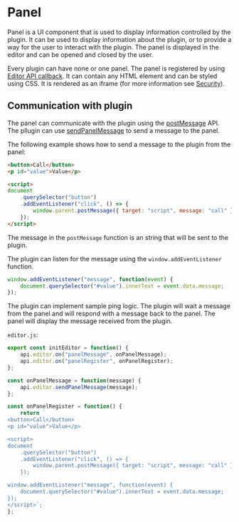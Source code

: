 # Panel

Panel is a UI component that is used to display information controlled by the plugin.
It can be used to display information about the plugin, or to provide a way for the user to interact with the plugin. 
The panel is displayed in the editor and can be opened and closed by the user.

Every plugin can have none or one panel.
The panel is registered by using [Editor API callback](./api#pluginblockrender).
It can contain any HTML element and can be styled using CSS.
It is rendered as an iframe (for more information see [Security](../security)).

## Communication with plugin

The panel can communicate with the plugin using the [postMessage](https://developer.mozilla.org/en-US/docs/Web/API/Window/postMessage) API.
The pllugin can use [sendPanelMessage](./api#sendpanelmessage) to send a message to the panel.

The following example shows how to send a message to the plugin from the panel:

```html
<button>Call</button>
<p id="value">Value</p>

<script>
document
    .querySelector("button")
    .addEventListener("click", () => {
        window.parent.postMessage({ target: "script", message: "call" }, "*");
    });
</script>
```

The message in the `postMessage` function is an string that will be sent to the plugin.

The plugin can listen for the message using the `window.addEventListener` function.

```javascript
window.addEventListener("message", function(event) {
    document.querySelector("#value").innerText = event.data.message;
});
```

The plugin can implement sample ping logic. The plugin will wait a message from the panel and will respond with a message back to the panel.
The panel will display the message received from the plugin.

`editor.js`:
```javascript
export const initEditor = function() {
    api.editor.on("panelMessage", onPanelMessage);
    api.editor.on("panelRegister", onPanelRegister);
};

const onPanelMessage = function(message) {
    api.editor.sendPanelMessage(message);
};

const onPanelRegister = function() {
    return `
<button>Call</button>
<p id="value">Value</p>

<script>
document
    .querySelector("button")
    .addEventListener("click", () => {
        window.parent.postMessage({ target: "script", message: "call" }, "*");
    });

window.addEventListener("message", function(event) {
    document.querySelector("#value").innerText = event.data.message;
});
</script>`;
};
```